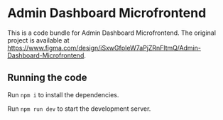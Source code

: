 
  # Admin Dashboard Microfrontend

  This is a code bundle for Admin Dashboard Microfrontend. The original project is available at https://www.figma.com/design/iSxwGfpIeW7aPjZRnFltmQ/Admin-Dashboard-Microfrontend.

  ## Running the code

  Run `npm i` to install the dependencies.

  Run `npm run dev` to start the development server.
  